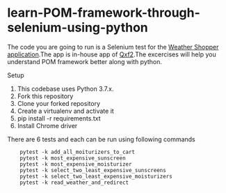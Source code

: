 # learn-POM-framework-through-selenium-using-python

The code you are going to run is a Selenium test for the [Weather Shopper application](https://weathershopper.pythonanywhere.com/).The app is in-house app of [Qxf2](https://qxf2.com/).The excercises will help you understand POM framework better along with python.

Setup
1. This codebase uses Python 3.7.x.
2. Fork this repository
3. Clone your forked repository
4. Create a virtualenv and activate it
5. pip install -r requirements.txt
6. Install Chrome driver

There are 6 tests and each can be run using following commands

```pytest -k add_all_items_to_cart_and_checkout
    pytest -k add_all_moiturizers_to_cart
    pytest -k most_expensive_sunscreen
    pytest -k most_expensive_moisturizer
    pytest -k select_two_least_expensive_sunscreens
    pytest -k select_two_least_expensive_moisturizers
    pytest -k read_weather_and_redirect
```

